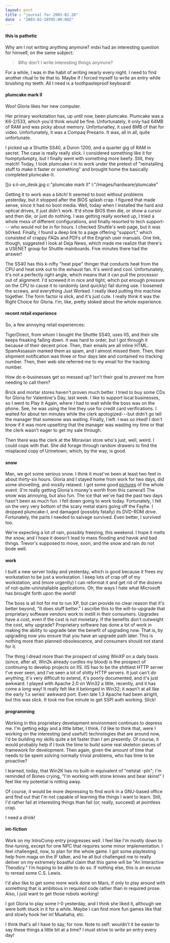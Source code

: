```yaml
---
layout: post
title : "journal for 2003-02-20"
date  : "2003-02-20T05:00:00Z"
---
```

<h4>this is pathetic</h4>Why am I not writing anything anymore?  mdxi had an interesting question for himself, on the same subject:

<blockquote>Why don't I write interesting things anymore?</blockquote>

For a while, I was in the habit of writing nearly every night.  I need to find another ritual to tie that to.  Maybe if I forced myself to write an entry while brushing my teeth.  All I need is a toothpasteproof keyboard!<h4>plumcake mark II</h4>Woo!  Gloria likes her new computer.

Her primary workstation has, up until now, been plumcake.  Plumcake was a K6-2/533, which you'd think would be fine.  Unfortunately, it only had 64MB of RAM and was picky about memory.  Unfortunatley, it used 8MB of that for video. Unfortunately, it was a Compaq Presario.  It was, all in all, quite unfortunate.

I picked up a Shuttle SS40, a Duron 1200, and a quarter gig of RAM in secret. The case is really really slick.  I considered something like it for humptydumpty, but I finally went with something more beefy.  Still, they match! Today, I took plumcake-I in to work under the pretext of "reinstalling stuff to make it faster or something" and brought home the basically completed plumcake-II.

[[o s:ii-on_desk.jpg c:"plumcake mark II" l:"/images/hardware/plumcake"

Getting it to work was a bitch!  It seemed to boot without problems yesterday, but it stopped after the BIOS splash crap.  I figured that made sense, since it had no boot media.  Well, today when I installed the hard and optical drives, it just didn't work.  It'd show BIOS then die, or show a cursor and then die, or just do nothing.  I was getting really worked up, I tried a whole mess of different configurations, and finally resorted to tech support--- who would not be in for hours.  I checked Shuttle's web page, but it was b0rked.  Finally, I found a deep link to a page offering "support," which consisted of crappy FAQs and PDFs of the Engrish user manuals.  One link, though, suggested  I look at Deja News, which made me realize that there's a USENET group for Shuttle mainboards.  Five minutes there had the answer!

The SS40 has this k-nifty "heat pipe" thinger that conducts heat from the CPU and heat sink out to the exhaust fan.  It's weird and cool.  Unfortunately, it's not a perfectly right angle, which means that it can pull the processor out of alignment.  I'd screwed it in nice and tight, which put enough pressure on the CPU to cause it to randomly (and quickly) fail during use.  I loosened the screws, and everything Just Worked.  I really liked putting this machine together.  The form factor is slick, and it's just cute.  I really think it was the Right Choice for Gloria.  I'm, like, pretty stoked about the whole experience.<h4>recent retail experience</h4>So, a few annoying retail experiences:

TigerDirect, from whom I bought the Shuttle SS40, uses IIS, and their site keeps freaking falling down.  It was hard to order, but I got through it because of their decent price.  Then, their emails are all inline HTML. SpamAssassin marked them as spam, and I almost missed them.  Then, their shipment notification was three or four days late and contained no tracking number.  Then, their web site referred me to my email for the tracking number.

How do e-businesses get so messed up?  Isn't their goal to <em>prevent</em> me from needing to call them?

Brick and mortar stores haven't proven much better.  I tried to buy some CDs for Gloria for Valentine's Day, last week.  I like to support local businesses, so I went to Play It Again, where I had to wait while the boss was on the phone.  See, he was using the line they use for credit card verifications.  I waited for about ten minutes while the clerk apologized---but didn't go tell the manager that someone was waiting.  Finally, I left.  I was <em>so</em> irked!  I don't know if it was more upsetting that the manager was wasting my time or that the clerk wasn't eager to get my sale through.

Then there was the clerk at the Moravian store who's just, well, weird.  I could cope with that.  She did forage through random drawers to find the misplaced copy of Urinetown, which, by the way, is good.<h4>snow</h4>Man, we got some serious snow.  I think it must've been at least two feet in about thirty-six hours.  Gloria and I stayed home from work for two days, did some shovelling, and mostly relaxed.  I got some good <a href='/images/bethlehem/snow'>pictures</a> of the whole event.  (I'm really getting Gloria's money's worth from this camera!)  The snow was annoying, but also fun.  The ice that we've had the past two days hasn't been as much fun.  I fell down going to work today.  Fortunately, I fell on the very very bottom of the scary metal stairs going off the Fayhe.  I dropped plumcake-I, and damaged (possibly fatally) its DVD-ROM drive.  Fortunately, the parts I needed to salvage survived.  Even better, I survived too.

We're expecting a lot of rain, possibly freezing, this weekend.  I hope it melts the snow, and I hope it doesn't lead to mass flooding and havok and bad things.  Trevor's supposed to move, soon, and the snow and rain do not bode well.<h4>work</h4>I built a new server today and yesterday, which is good because it frees my workstation to be just a workstation.  I keep lots of crap off of my workstation, and (more urgently) I can reformat it and get rid of the dozens of not-quite-uninstallable applications.  Oh, the ways I hate what Microsoft has brought forth upon the world!

The boss is all hot for me to run XP, but can provide no clear reason that it's better beyond, "It does stuff better."  I ascribe this to the will-to-upgrade that proprietary software vendors work to instill in their consumers.  Upgrades have a cost, even if the cost is not monetary.  If the benefits don't outweight the cost, why upgrade?  Proprietary software has done a lot of work in making the ability to upgrade later the benefit of upgrading now.  That is, by upgrading now you ensure that you have an upgrade path later.  This is nothing more than planned obsolescence, and consumers should not stand for it.  

The thing I dread more than the prospect of using WinXP on a daily basis (since, after all, Win2k already curdles my blood) is the prospect of continuing to develop projects on IIS.  IIS has to be the shittiest HTTP server I've ever seen, and I've seen a lot of shitty HTTP servers.  It just can't <em>do</em> anything, it's very difficult to extend, it's poorly documented, and it's just awkward.  I played with Apache 2.0 on Win32 a little, recently, and it has come a <em>long</em> way!  It really felt like it belonged in Win32; it wasn't at all like the early 1.x series' awkward port.  Even late 1.3 Apache had been alright, but this was slick.  It took me five minute to get SSPI auth working.  Slick!<h4>programming</h4>Working in this proprietary development environment continues to depress me. I'm getting edgy and a little bitter, I think.  I'd like to think that, were I working on the interesting (and useful!) technologies that are around now, I'd be building my skills quite a bit faster than I am presently.  Of course, it would probably help if I took the time to build some real skeleton pieces of framework for development.  Then again, given the amount of time that needs to be spent solving normally trivial problems, who has time to be proactive?

I learned, today, that Win2K has no built-in equivalent of "netstat -pln";  I'm reminded of Bones crying, "I'm working with stone knives and bear skins!"  I feel like my potential is rotting away.

Of course, it would be more depressing to find work in a GNU-based office and find out that I'm not capable of learning the things I want to learn.  Still, I'd rather fail at interesting things than fail (or, really, succeed) at pointless crap.

I need a drink!<h4>int-fiction</h4>Work on my IntroComp entry progresses well.  I feel like I'm mostly down to fine-tuning, except for one NPC that requires some minor implementation.  I feel challenged, now, to plan for the whole game.  I got some playtesting help from maga on the IF talker, and he all but challenged me to really deliver on my extremely boastful claim that this game will be "An Interactive Theodicy." I'm hoping to be able to do so.  If nothing else, this is an excuse to reread some C.S. Lewis.

I'd also like to get some more work done on Mars, if only to play around with something that is ambitious in required code rather than in required prose. Also, I just want to get those robots working!

I got Gloria to play some I-0 yesterday, and I think she liked it, although we were both stuck in it for a while.  Maybe I can find more fun games like that and slowly hook her in!  Muahaha, etc.

I think that's all I have to say, for now.  Note to self: wouldn't it be easier to say these things a little bit at a time?  I must strive to write an entry every day!

